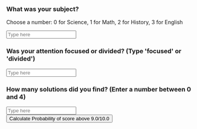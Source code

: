 ### What was your subject?
Choose a number: 0 for Science, 1 for Math, 2 for History, 3 for English

<input type="text" id="subjectInput" placeholder="Type here">

### Was your attention focused or divided? (Type 'focused' or 'divided')
<input type="text" id="attentionInput" placeholder="Type here">

### How many solutions did you find? (Enter a number between 0 and 4)
<input type="text" id="solutionsInput" placeholder="Type here">

<div>
  <button onclick="calculateProbability()">Calculate Probability of score above 9.0/10.0</button>
</div>

<script>
  function calculateProbability() {
    var subject = document.getElementById("subjectInput").value;
    var attention = document.getElementById("attentionInput").value;
    var solutions = document.getElementById("solutionsInput").value;
    
    // Send data to backend
    fetch('/process_data', {
      method: 'POST',
      headers: {
        'Content-Type': 'application/json'
      },
      body: JSON.stringify({ subject: subject, attention: attention, solutions: solutions })
    })
    .then(response => response.json())
    .then(data => {
      // Display probability result
      alert("Probability of getting a score above 9.0: " + data.probability.toFixed(2) + "%");
    })
    .catch(error => {
      console.error('Error:', error);
    });
  }
</script>